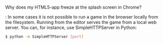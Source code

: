 Why does my HTML5-app freeze at the splash screen in Chrome?

: In some cases it is not possible to run a game in the browser locally from the filesystem. Running from the editor serves the game from a local web server. You can, for instance, use SimpleHTTPServer in Python:

  ```sh
  $ python -m SimpleHTTPServer [port]
  ```

